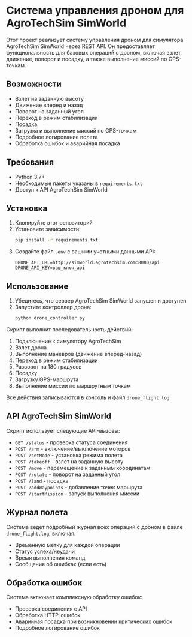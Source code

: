 # Система управления дроном для AgroTechSim SimWorld

Этот проект реализует систему управления дроном для симулятора AgroTechSim SimWorld через REST API. Он предоставляет функциональность для базовых операций с дроном, включая взлет, движение, поворот и посадку, а также выполнение миссий по GPS-точкам.

## Возможности

- Взлет на заданную высоту
- Движение вперед и назад
- Поворот на заданный угол
- Переход в режим стабилизации
- Посадка
- Загрузка и выполнение миссий по GPS-точкам
- Подробное логирование полета
- Обработка ошибок и аварийная посадка

## Требования

- Python 3.7+
- Необходимые пакеты указаны в `requirements.txt`
- Доступ к API AgroTechSim SimWorld

## Установка

1. Клонируйте этот репозиторий
2. Установите зависимости:
   ```bash
   pip install -r requirements.txt
   ```
3. Создайте файл `.env` с вашими учетными данными API:
   ```
   DRONE_API_URL=http://simworld.agrotechsim.com:8080/api
   DRONE_API_KEY=ваш_ключ_api
   ```

## Использование

1. Убедитесь, что сервер AgroTechSim SimWorld запущен и доступен
2. Запустите контроллер дрона:
   ```bash
   python drone_controller.py
   ```

Скрипт выполнит последовательность действий:
1. Подключение к симулятору AgroTechSim
2. Взлет дрона
3. Выполнение маневров (движение вперед-назад)
4. Переход в режим стабилизации
5. Разворот на 180 градусов
6. Посадку
7. Загрузку GPS-маршрута
8. Выполнение миссии по маршрутным точкам

Все действия записываются в консоль и файл `drone_flight.log`.

## API AgroTechSim SimWorld

Скрипт использует следующие API-вызовы:
- `GET /status` - проверка статуса соединения
- `POST /arm` - включение/выключение моторов
- `POST /setMode` - установка режима полета
- `POST /takeoff` - взлет на заданную высоту
- `POST /move` - перемещение к заданным координатам
- `POST /rotate` - поворот на заданный угол
- `POST /land` - посадка
- `POST /addWaypoints` - добавление точек маршрута
- `POST /startMission` - запуск выполнения миссии

## Журнал полета

Система ведет подробный журнал всех операций с дроном в файле `drone_flight.log`, включая:
- Временную метку для каждой операции
- Статус успеха/неудачи
- Время выполнения команд
- Сообщения об ошибках (если есть)

## Обработка ошибок

Система включает комплексную обработку ошибок:
- Проверка соединения с API
- Обработка HTTP-ошибок
- Аварийная посадка при возникновении критических ошибок
- Подробное логирование ошибок
